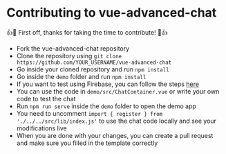 # Contributing to vue-advanced-chat

:+1::tada: First off, thanks for taking the time to contribute! :tada::+1:

- Fork the vue-advanced-chat repository
- Clone the repository using `git clone https://github.com/YOUR_USERNAME/vue-advanced-chat`
- Go inside your cloned repository and run `npm install`
- Go inside the `demo` folder and run `npm install`
- If you want to test using Firebase, you can follow the steps [here](https://github.com/advanced-chat/vue-advanced-chat#using-with-firestore)
- You can use the code in `demo/src/ChatContainer.vue` or write your own code to test the chat
- Run `npm run serve` inside the `demo` folder to open the demo app
- You need to uncomment `import { register } from './../../src/lib/index.js'` to use the chat code locally and see your modifications live
- When you are done with your changes, you can create a pull request and make sure you filled in the template correctly
